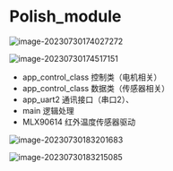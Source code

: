 # Polish_module

![image-20230730174027272](C:\Users\CatUncle\AppData\Roaming\Typora\typora-user-images\image-20230730174027272.png)



![image-20230730174517151](C:\Users\CatUncle\AppData\Roaming\Typora\typora-user-images\image-20230730174517151.png)

- app_control_class  控制类（电机相关）
- app_control_class 数据类（传感器相关）
- app_uart2  通讯接口（串口2）、
- main 逻辑处理
- MLX90614 红外温度传感器驱动

![image-20230730183201683](C:\Users\CatUncle\AppData\Roaming\Typora\typora-user-images\image-20230730183201683.png)

![image-20230730183215085](C:\Users\CatUncle\AppData\Roaming\Typora\typora-user-images\image-20230730183215085.png)
